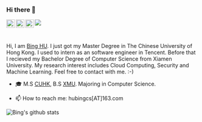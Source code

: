 ### Hi there 👋

<!--
**LearnerHB/LearnerHB** is a ✨ _special_ ✨ repository because its `README.md` (this file) appears on your GitHub profile.

Here are some ideas to get you started:

- 🔭 I’m currently working on ...
- 🌱 I’m currently learning ...
- 👯 I’m looking to collaborate on ...
- 🤔 I’m looking for help with ...
- 💬 Ask me about ...
- 📫 How to reach me: ...
- 😄 Pronouns: ...
- ⚡ Fun fact: ...
-->

<a href="https://www.instagram.com/___mr.bing___/">
  <img align="left" alt="Bing's Instagram" width="22px" src="https://cdn.jsdelivr.net/npm/simple-icons@v3/icons/instagram.svg" />
</a>

<a href="https://www.linkedin.com/in/bingghu/">
  <img align="left" alt="Bing's LinkdeIN" width="22px" src="https://cdn.jsdelivr.net/npm/simple-icons@v3/icons/linkedin.svg" />
</a>

<a href="https://bingcs.com/about/">
  <img align="left" alt="Bing's Website" width="22px" src="https://github.com/LearnerHB/LearnerHB.github.io/blob/master/images/favicon.ico" />
</a>

![](https://visitor-badge.glitch.me/badge?page_id=dekura.dekura)

<br />

Hi, I am [Bing HU](https://bingcs.com/about/). I just got my Master Degree in The Chinese University of Hong Kong. I used to intern as an software engineer in Tencent. Before that I recieved my Bachelor Degree of Computer Science from Xiamen University. My research interest includes Cloud Computing, Security and Machine Learning. Feel free to contact with me. :-)

- :mortar_board: M.S [CUHK](https://www.cuhk.edu.hk/chinese/index.html), B.S [XMU](https://www.xmu.edu.cn). Majoring in Computer Science.

- 📫 How to reach me: hubingcs[AT]163.com

![Bing's github stats](https://github-readme-stats.vercel.app/api?username=LearnerHB&count_private=true&show_icons=true&theme=radical)

